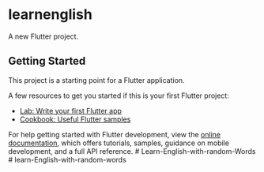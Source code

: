 # learnenglish

A new Flutter project.

## Getting Started

This project is a starting point for a Flutter application.

A few resources to get you started if this is your first Flutter project:

- [Lab: Write your first Flutter app](https://docs.flutter.dev/get-started/codelab)
- [Cookbook: Useful Flutter samples](https://docs.flutter.dev/cookbook)

For help getting started with Flutter development, view the
[online documentation](https://docs.flutter.dev/), which offers tutorials,
samples, guidance on mobile development, and a full API reference.
#   L e a r n - E n g l i s h - w i t h - r a n d o m - W o r d s  
 #   l e a r n - E n g l i s h - w i t h - r a n d o m - w o r d s  
 